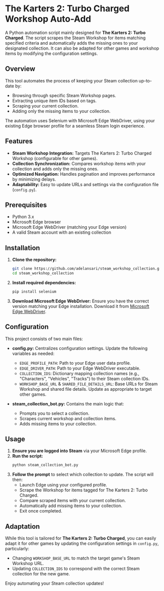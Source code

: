 # The Karters 2: Turbo Charged Workshop Auto-Add

A Python automation script mainly designed for **The Karters 2: Turbo Charged**. The script scrapes the Steam Workshop for items matching specified criteria and automatically adds the missing ones to your designated collection. It can also be adapted for other games and workshop items by modifying the configuration settings.

## Overview

This tool automates the process of keeping your Steam collection up-to-date by:
- Browsing through specific Steam Workshop pages.
- Extracting unique item IDs based on tags.
- Scraping your current collection.
- Adding only the missing items to your collection.

The automation uses Selenium with Microsoft Edge WebDriver, using your existing Edge browser profile for a seamless Steam login experience.

## Features

- **Steam Workshop Integration:** Targets The Karters 2: Turbo Charged Workshop (configurable for other games).
- **Collection Synchronization:** Compares workshop items with your collection and adds only the missing ones.
- **Optimized Navigation:** Handles pagination and improves performance by minimizing delays.
- **Adaptability:** Easy to update URLs and settings via the configuration file (`config.py`).

## Prerequisites

- Python 3.x
- Microsoft Edge browser
- Microsoft Edge WebDriver (matching your Edge version)
- A valid Steam account with an existing collection

## Installation

1. **Clone the repository:**
   ```bash
   git clone https://github.com/adelansari/steam_workshop_collection.git
   cd steam_workshop_collection
   ```

2. **Install required dependencies:**
   ```bash
   pip install selenium
   ```

3. **Download Microsoft Edge WebDriver:**
   Ensure you have the correct version matching your Edge installation. Download it from [Microsoft Edge WebDriver](https://developer.microsoft.com/en-us/microsoft-edge/tools/webdriver/).

## Configuration

This project consists of two main files:

- **config.py:** Centralizes configuration settings. Update the following variables as needed:
  - `EDGE_PROFILE_PATH`: Path to your Edge user data profile.
  - `EDGE_DRIVER_PATH`: Path to your Edge WebDriver executable.
  - `COLLECTION_IDS`: Dictionary mapping collection names (e.g., "Characters", "Vehicles", "Tracks") to their Steam collection IDs.
  - `WORKSHOP_BASE_URL` & `SHARED_FILE_DETAILS_URL`: Base URLs for Steam Workshop and shared file details. Update as appropriate to target other games.

- **steam_collection_bot.py:** Contains the main logic that:
  - Prompts you to select a collection.
  - Scrapes current workshop and collection items.
  - Adds missing items to your collection.

## Usage

1. **Ensure you are logged into Steam** via your Microsoft Edge profile.
2. **Run the script:**
   ```bash
   python steam_collection_bot.py
   ```
3. **Follow the prompt** to select which collection to update. The script will then:
   - Launch Edge using your configured profile.
   - Scrape the Workshop for items tagged for The Karters 2: Turbo Charged.
   - Compare scraped items with your current collection.
   - Automatically add missing items to your collection.
   - Exit once completed.

## Adaptation

While this tool is tailored for **The Karters 2: Turbo Charged**, you can easily adapt it for other games by updating the configuration settings in `config.py`, particularly:
- Changing `WORKSHOP_BASE_URL` to match the target game's Steam Workshop URL.
- Updating `COLLECTION_IDS` to correspond with the correct Steam collection for the new game.

Enjoy automating your Steam collection updates!